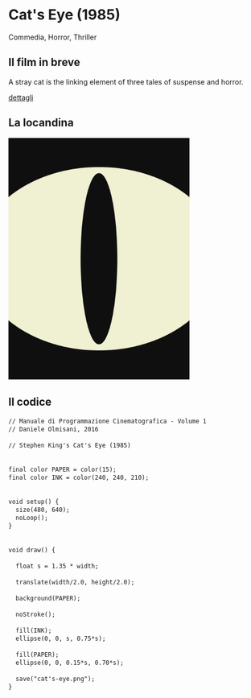 # Cat's Eye (1985)

Commedia, Horror, Thriller

## Il film in breve
A stray cat is the linking element of three tales of suspense and horror.

[dettagli](https://www.imdb.com/title/tt0088889/)

## La locandina
<img src="cat's-eye.png"  width="360px" title="Cat's Eye">


## Il codice
```processing
// Manuale di Programmazione Cinematografica - Volume 1
// Daniele Olmisani, 2016

// Stephen King's Cat's Eye (1985)


final color PAPER = color(15);
final color INK = color(240, 240, 210);


void setup() {
  size(480, 640);
  noLoop();
}


void draw() {
 
  float s = 1.35 * width;
  
  translate(width/2.0, height/2.0);
  
  background(PAPER);
  
  noStroke();
  
  fill(INK);
  ellipse(0, 0, s, 0.75*s);
  
  fill(PAPER);
  ellipse(0, 0, 0.15*s, 0.70*s);
  
  save("cat's-eye.png");
}
```
